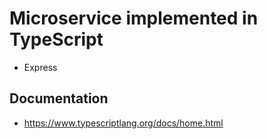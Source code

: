 # Microservice implemented in TypeScript

 - Express
 
 
## Documentation

 - https://www.typescriptlang.org/docs/home.html
